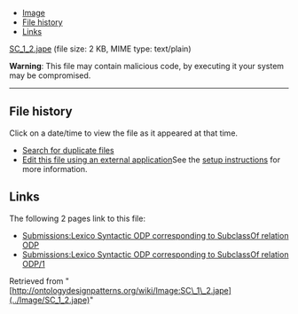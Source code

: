 * [Image](../Image/SC_1_2.jape#file)
* [File history](../Image/SC_1_2.jape#filehistory)
* [Links](../Image/SC_1_2.jape#filelinks)


[SC\_1\_2.jape](../images/c/c1/SC_1_2.jape "SC 1 2.jape")‎
 (file size: 2 KB, MIME type: text/plain)




__Warning__: This file may contain malicious code, by executing it your system may be compromised.

---



## File history

Click on a date/time to view the file as it appeared at that time.



  
* [Search for duplicate files](http://ontologydesignpatterns.org/wiki/Special:FileDuplicateSearch/SC_1_2.jape "Special:FileDuplicateSearch/SC 1 2.jape")
* [Edit this file using an external application](http://ontologydesignpatterns.org/wiki/index.php?title=Image:SC_1_2.jape&action=edit&externaledit=true&mode=file "Image:SC 1 2.jape")See the [setup instructions](http://www.mediawiki.org/wiki/Manual:External_editors "http://www.mediawiki.org/wiki/Manual:External_editors") for more information.

## Links



The following 2 pages link to this file:


* [Submissions:Lexico Syntactic ODP corresponding to SubclassOf relation ODP](../Submissions/Lexico_Syntactic_ODP_corresponding_to_SubclassOf_relation_ODP "Submissions:Lexico Syntactic ODP corresponding to SubclassOf relation ODP")
* [Submissions:Lexico Syntactic ODP corresponding to SubclassOf relation ODP/1](../Submissions/Lexico_Syntactic_ODP_corresponding_to_SubclassOf_relation_ODP/1 "Submissions:Lexico Syntactic ODP corresponding to SubclassOf relation ODP/1")


Retrieved from "[http://ontologydesignpatterns.org/wiki/Image:SC\_1\_2.jape](../Image/SC_1_2.jape)"